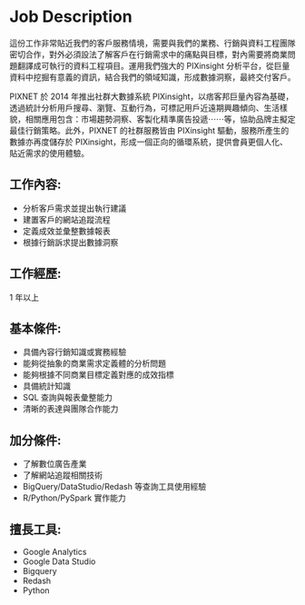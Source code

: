 # Job Description

這份工作非常貼近我們的客戶服務情境，需要與我們的業務、行銷與資料工程團隊密切合作，對外必須設法了解客戶在行銷需求中的痛點與目標，對內需要將商業問題翻譯成可執行的資料工程項目。運用我們強大的 PIXinsight 分析平台，從巨量資料中挖掘有意義的資訊，結合我們的領域知識，形成數據洞察，最終交付客戶。

PIXNET 於 2014 年推出社群大數據系統 PIXinsight，以痞客邦巨量內容為基礎，透過統計分析用戶搜尋、瀏覽、互動行為，可標記用戶近遠期興趣傾向、生活樣貌，相關應用包含：市場趨勢洞察、客製化精準廣告投遞⋯⋯等，協助品牌主擬定最佳行銷策略。此外，PIXNET 的社群服務皆由 PIXinsight 驅動，服務所產生的數據亦再度儲存於 PIXinsight，形成一個正向的循環系統，提供會員更個人化、貼近需求的使用體驗。


## 工作內容:
* 分析客戶需求並提出執行建議
* 建置客戶的網站追蹤流程
* 定義成效並彙整數據報表
* 根據行銷訴求提出數據洞察


## 工作經歷: 
1 年以上


## 基本條件:
* 具備內容行銷知識或實務經驗
* 能夠從抽象的商業需求定義體的分析問題
* 能夠根據不同商業目標定義對應的成效指標
* 具備統計知識
* SQL 查詢與報表彙整能力
* 清晰的表達與團隊合作能力


## 加分條件:
* 了解數位廣告產業
* 了解網站追蹤相關技術
* BigQuery/DataStudio/Redash 等查詢工具使用經驗
* R/Python/PySpark 實作能力


## 擅長工具:
* Google Analytics
* Google Data Studio
* Bigquery
* Redash
* Python
